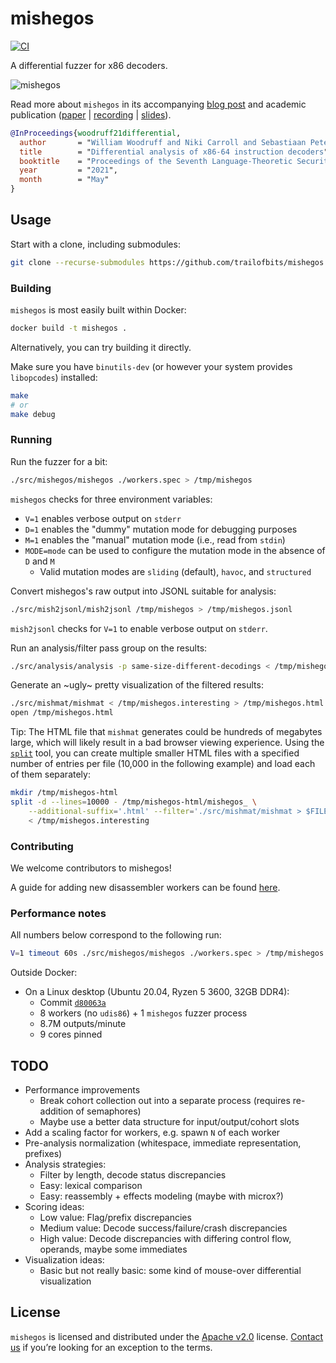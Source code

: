 mishegos
========

[![CI](https://github.com/trailofbits/mishegos/actions/workflows/ci.yml/badge.svg)](https://github.com/trailofbits/mishegos/actions/workflows/ci.yml)

A differential fuzzer for x86 decoders.

![mishegos](https://user-images.githubusercontent.com/3059210/59005797-da89b400-87ec-11e9-8274-321edfa6df45.png)

Read more about `mishegos` in its accompanying [blog post](https://blog.trailofbits.com/2019/10/31/destroying-x86_64-instruction-decoders-with-differential-fuzzing/)
and academic publication ([paper](https://github.com/gangtan/LangSec-papers-and-slides/raw/main/langsec21/papers/Woodruff_LangSec21.pdf) 
| [recording](https://www.youtube.com/watch?v=a2q86KTZt0g) 
| [slides](https://github.com/trailofbits/publications/blob/master/presentations/Differential%20analysis%20of%20x86-64%20decoders/langsec-2021-slides.pdf)).

```bibtex
@InProceedings{woodruff21differential,
  author       = "William Woodruff and Niki Carroll and Sebastiaan Peters",
  title        = "Differential analysis of x86-64 instruction decoders",
  booktitle    = "Proceedings of the Seventh Language-Theoretic Security Workshop~({LangSec}) at the {IEEE} Symposium on Security and Privacy",
  year         = "2021",
  month        = "May"
}
```

## Usage

Start with a clone, including submodules:

```bash
git clone --recurse-submodules https://github.com/trailofbits/mishegos
```

### Building

`mishegos` is most easily built within Docker:

```bash
docker build -t mishegos .
```

Alternatively, you can try building it directly.

Make sure you have `binutils-dev` (or however your system provides `libopcodes`) installed:

```bash
make
# or
make debug
```

### Running

Run the fuzzer for a bit:

```bash
./src/mishegos/mishegos ./workers.spec > /tmp/mishegos
```

`mishegos` checks for three environment variables:

* `V=1` enables verbose output on `stderr`
* `D=1` enables the "dummy" mutation mode for debugging purposes
* `M=1` enables the "manual" mutation mode (i.e., read from `stdin`)
* `MODE=mode` can be used to configure the mutation mode in the absence of `D` and `M`
    * Valid mutation modes are `sliding` (default), `havoc`, and `structured`

Convert mishegos's raw output into JSONL suitable for analysis:

```bash
./src/mish2jsonl/mish2jsonl /tmp/mishegos > /tmp/mishegos.jsonl
```

`mish2jsonl` checks for `V=1` to enable verbose output on `stderr`.

Run an analysis/filter pass group on the results:

```bash
./src/analysis/analysis -p same-size-different-decodings < /tmp/mishegos.jsonl > /tmp/mishegos.interesting
```

Generate an ~ugly~ pretty visualization of the filtered results:

```bash
./src/mishmat/mishmat < /tmp/mishegos.interesting > /tmp/mishegos.html
open /tmp/mishegos.html
```

Tip: The HTML file that `mishmat` generates could be hundreds of megabytes large, which will likely result in a bad browser viewing experience. Using the [`split`](https://man7.org/linux/man-pages/man1/split.1.html) tool, you can create multiple smaller HTML files with a specified number of entries per file (10,000 in the following example) and load each of them separately:

```bash
mkdir /tmp/mishegos-html
split -d --lines=10000 - /tmp/mishegos-html/mishegos_ \
    --additional-suffix='.html' --filter='./src/mishmat/mishmat > $FILE' \
    < /tmp/mishegos.interesting
```

### Contributing

We welcome contributors to mishegos!

A guide for adding new disassembler workers can be found [here](./docs/adding_a_worker.md).

### Performance notes

All numbers below correspond to the following run:

```bash
V=1 timeout 60s ./src/mishegos/mishegos ./workers.spec > /tmp/mishegos
```

Outside Docker:

* On a Linux desktop (Ubuntu 20.04, Ryzen 5 3600, 32GB DDR4):
    * Commit [`d80063a`](https://github.com/trailofbits/mishegos/commit/d80063a575c4b10d5f787ac88f45d44c8e7f9937)
    * 8 workers (no `udis86`) + 1 `mishegos` fuzzer process
    * 8.7M outputs/minute
    * 9 cores pinned

## TODO

* Performance improvements
    * Break cohort collection out into a separate process (requires re-addition of semaphores)
    * Maybe use a better data structure for input/output/cohort slots
* Add a scaling factor for workers, e.g. spawn `N` of each worker
* Pre-analysis normalization (whitespace, immediate representation, prefixes)
* Analysis strategies:
    * Filter by length, decode status discrepancies
    * Easy: lexical comparison
    * Easy: reassembly + effects modeling (maybe with microx?)
* Scoring ideas:
    * Low value: Flag/prefix discrepancies
    * Medium value: Decode success/failure/crash discrepancies
    * High value: Decode discrepancies with differing control flow, operands, maybe some immediates
* Visualization ideas:
    * Basic but not really basic: some kind of mouse-over differential visualization

## License

`mishegos` is licensed and distributed under the [Apache v2.0](LICENSE) license. [Contact us](mailto:opensource@trailofbits.com) if you’re looking for an exception to the terms.
